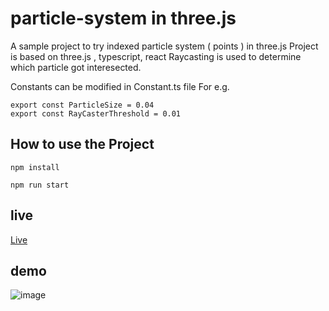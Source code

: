 # particle-system in three.js
A sample project to try indexed particle system ( points ) in three.js 
Project is based on three.js , typescript, react 
Raycasting is used to determine which particle got interesected. 

Constants can be modified in Constant.ts file
For e.g. 
```javscript
export const ParticleSize = 0.04
export const RayCasterThreshold = 0.01
```

## How to use the Project
```javscript
npm install 

npm run start
```
## live
[Live](https://mrunalsawant.github.io/particle-system/)

## demo
![image](https://user-images.githubusercontent.com/25613253/173189083-e420d786-3fe9-4047-94cc-166451f20e62.png)

